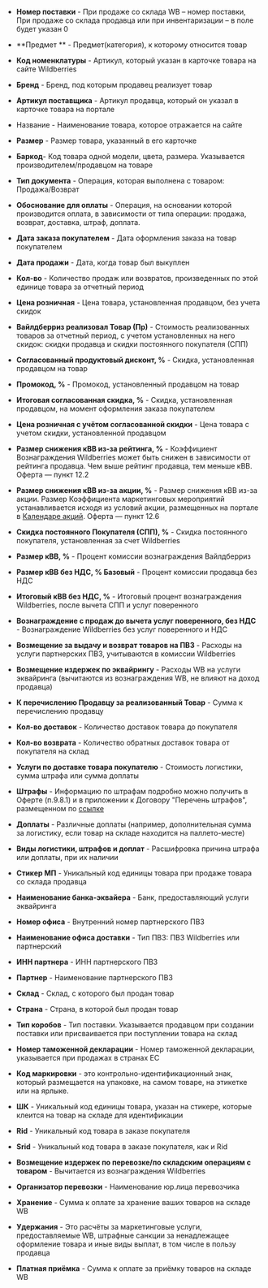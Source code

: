 
- **Номер поставки** - При продаже со склада WB – номер поставки, При продаже со склада продавца или при инвентаризации – в поле будет указан 0
- **Предмет ** - Предмет(категория), к которому относится товар
- **Код номенклатуры** - Артикул, который указан в карточке товара на сайте Wildberries
- **Бренд** - Бренд, под которым продавец реализует товар
- **Артикул поставщика** - Артикул продавца, который он указал в карточке товара на портале
- Название - Наименование товара, которое отражается на сайте
- **Размер** - Размер товара, указанный в его карточке
- **Баркод**- Код товара одной модели, цвета, размера. Указывается производителем/продавцом на товаре
- **Тип документа** - Операция, которая выполнена с товаром: Продажа/Возврат
- **Обоснование для оплаты** - Операция, на основании которой производится оплата, в зависимости от типа операции: продажа, возврат, доставка, штраф, доплата.
- **Дата заказа покупателем** - Дата оформления заказа на товар покупателем
- **Дата продажи** - Дата, когда товар был выкуплен
- **Кол-во** - Количество продаж или возвратов, произведенных по этой единице товара за отчетный период
- **Цена розничная** - Цена товара, установленная продавцом, без учета скидок
- **Вайлдберриз реализовал Товар (Пр)** - Стоимость реализованных товаров за отчетный период, с учетом установленных на него скидок: скидки продавца и скидки постоянного покупателя (СПП)
- **Согласованный продуктовый дисконт, %** - Скидка, установленная продавцом на товар
- **Промокод, %** - Промокод, установленный продавцом на товар
- **Итоговая согласованная скидка, %** - Скидка, установленная продавцом, на момент оформления заказа покупателем
- **Цена розничная с учётом согласованной скидки** - Цена товара с учетом скидки, установленной продавцом
- **Размер снижения кВВ из-за рейтинга, %** - Коэффициент Вознаграждения Wildberries может быть снижен в зависимости от рейтинга продавца. Чем выше рейтинг продавца, тем меньше кВВ. Оферта — пункт 12.2
- **Размер снижения кВВ из-за акции, %** - Размер снижения кВВ из-за акции. Размер Коэффициента маркетинговых мероприятий устанавливается исходя из условий акции, размещенных на портале в [Календаре акций](https://seller.wildberries.ru/promo-calendar). Оферта — пункт 12.6
- **Скидка постоянного Покупателя (СПП), %** - Скидка постоянного покупателя, установленная за счет Wildberries
- **Размер кВВ, %** - Процент комиссии вознаграждения Вайлдберриз
- **Размер кВВ без НДС, % Базовый** - Процент комиссии продавца без НДС
- **Итоговый кВВ без НДС, %** - Итоговый процент вознаграждения Wildberries, после вычета СПП и услуг поверенного
- **Вознаграждение с продаж до вычета услуг поверенного, без НДС** - Вознаграждение Wildberries без услуг поверенного и НДС
- **Возмещение за выдачу и возврат товаров на ПВЗ** - Расходы на услуги партнерских ПВЗ, учитываются в комиссии Wildberries
- **Возмещение издержек по эквайрингу** - Расходы WB на услуги эквайринга (вычитаются из вознаграждения WB, не влияют на доход продавца)
- **К перечислению Продавцу за реализованный Товар** - Сумма к перечислению продавцу
- **Кол-во доставок** - Количество доставок товара до покупателя
- **Кол-во возврата** - Количество обратных доставок товара от покупателя на склад
- **Услуги по доставке товара покупателю** - Стоимость логистики, сумма штрафа или сумма доплаты
- **Штрафы** - Информацию по штрафам подробно можно получить в Оферте (п.9.8.1) и в приложении к Договору "Перечень штрафов", размещенном по [ссылке](https://static-basket-02.wbbasket.ru/vol20/portal/education/instruction/Perechen_shtrafov_po_oferte.pdf?abc=1693486735092)

- **Доплаты** - Различные доплаты (например, дополнительная сумма за логистику, если товар на складе находится на паллето-месте)
- **Виды логистики, штрафов и доплат** - Расшифровка причина штрафа или доплаты, при их наличии
- **Стикер МП** - Уникальный код единицы товара при продаже товара со склада продавца
- **Наименование банка-эквайера** - Банк, предоставляющий услуги эквайринга
- **Номер офиса** - Внутренний номер партнерского ПВЗ
- **Наименование офиса доставки** - Тип ПВЗ: ПВЗ Wildberries или партнерский
- **ИНН партнера** - ИНН партнерского ПВЗ
- **Партнер** - Наименование партнерского ПВЗ
- **Склад** - Склад, с которого был продан товар
- **Страна** - Страна, в которой был продан товар
- **Тип коробов** - Тип поставки. Указывается продавцом при создании поставки или присваивается при поступлении товара на склад
- **Номер таможенной декларации** - Номер таможенной декларации, указывается при продажах в странах ЕС
- **Код маркировки** - это контрольно-идентификационный знак, который размещается на упаковке, на самом товаре, на этикетке или на ярлыке.
- **ШК** - Уникальный код единицы товара, указан на стикере, которые клеится на товар на складе для идентификации
- **Rid** - Уникальный код товара в заказе покупателя
- **Srid** - Уникальный код товара в заказе покупателя, как и Rid
- **Возмещение издержек по перевозке/по складским операциям с товаром** - Вычитается из вознаграждения Wildberries
- **Организатор перевозки** - Наименование юр.лица перевозчика
- **Хранение** - Cумма к оплате за хранение ваших товаров на складе WB
- **Удержания** - Это расчёты за маркетинговые услуги, предоставляемые WB, штрафные санкции за ненадлежащее оформление товара и иные виды выплат, в том числе в пользу продавца
- **Платная приёмка** - Сумма к оплате за приёмку товаров на складе WB
